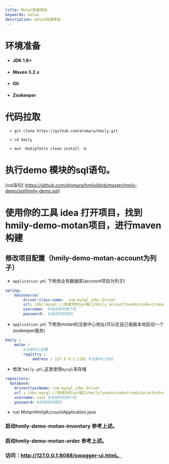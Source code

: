 ```yaml
---
title: Motan快速体验
keywords: motan
description: motan快速体验
---
```


# 环境准备

  *   #### JDK 1.8+

  *   #### Maven 3.2.x

  *   #### Git
  
  *   #### Zookeeper

# 代码拉取

 ```
   > git clone https://github.com/dromara/hmily.git

   > cd hmily

   > mvn -DskipTests clean install -U
   ```

# 执行demo 模块的sql语句。

   [sql语句] (https://github.com/dromara/hmily/blob/master/hmily-demo/sql/hmily-demo.sql) 


# 使用你的工具 idea 打开项目，找到hmily-demo-motan项目，进行maven构建

## 修改项目配置（hmily-demo-motan-account为列子）

* `application.yml` 下修改业务数据库(account项目为列子)

```yml
spring:
    datasource:
        driver-class-name:  com.mysql.jdbc.Driver
        url: jdbc:mysql://改成你的ip+端口/hmily_account?useUnicode=true&characterEncoding=utf8
        username:  #改成你的用户名
        password:  #改成你的密码
```

* `application.yml` 下修改motan的注册中心地址(可以在自己电脑本地启动一个zookeeper服务)

```yml
hmily :
    motan : 
        #注册中心配置
        registry : 
            address : 127.0.0.1:2181 #注册中心地址
```

* 修改 `hmily.yml`,这里使用`mysql`来存储

```yml
repository:
  database:
    driverClassName: com.mysql.jdbc.Driver
    url : jdbc:mysql://改成你的ip+端口/hmily?useUnicode=true&characterEncoding=utf8
    username: root #改成你的用户名
    password: #改成你的密码

```

* run MotanHmilyAccountApplication.java

### 启动hmily-demo-motan-inventory 参考上述。

### 启动hmily-demo-motan-order 参考上述。

### 访问：http://127.0.0.1:8088/swagger-ui.html。

